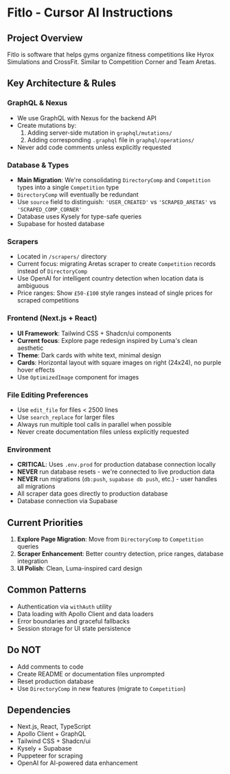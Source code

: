 # Fitlo - Cursor AI Instructions

## Project Overview

Fitlo is software that helps gyms organize fitness competitions like Hyrox Simulations and CrossFit. Similar to Competition Corner and Team Aretas.

## Key Architecture & Rules

### GraphQL & Nexus

- We use GraphQL with Nexus for the backend API
- Create mutations by:
  1. Adding server-side mutation in `graphql/mutations/`
  2. Adding corresponding `.graphql` file in `graphql/operations/`
- Never add code comments unless explicitly requested

### Database & Types

- **Main Migration**: We're consolidating `DirectoryComp` and `Competition` types into a single `Competition` type
- `DirectoryComp` will eventually be redundant
- Use `source` field to distinguish: `'USER_CREATED'` vs `'SCRAPED_ARETAS'` vs `'SCRAPED_COMP_CORNER'`
- Database uses Kysely for type-safe queries
- Supabase for hosted database

### Scrapers

- Located in `/scrapers/` directory
- Current focus: migrating Aretas scraper to create `Competition` records instead of `DirectoryComp`
- Use OpenAI for intelligent country detection when location data is ambiguous
- Price ranges: Show `£50-£100` style ranges instead of single prices for scraped competitions

### Frontend (Next.js + React)

- **UI Framework**: Tailwind CSS + Shadcn/ui components
- **Current focus**: Explore page redesign inspired by Luma's clean aesthetic
- **Theme**: Dark cards with white text, minimal design
- **Cards**: Horizontal layout with square images on right (24x24), no purple hover effects
- Use `OptimizedImage` component for images

### File Editing Preferences

- Use `edit_file` for files < 2500 lines
- Use `search_replace` for larger files
- Always run multiple tool calls in parallel when possible
- Never create documentation files unless explicitly requested

### Environment

- **CRITICAL**: Uses `.env.prod` for production database connection locally
- **NEVER** run database resets - we're connected to live production data
- **NEVER** run migrations (`db:push`, `supabase db push`, etc.) - user handles all migrations
- All scraper data goes directly to production database
- Database connection via Supabase

## Current Priorities

1. **Explore Page Migration**: Move from `DirectoryComp` to `Competition` queries
2. **Scraper Enhancement**: Better country detection, price ranges, database integration
3. **UI Polish**: Clean, Luma-inspired card design

## Common Patterns

- Authentication via `withAuth` utility
- Data loading with Apollo Client and data loaders
- Error boundaries and graceful fallbacks
- Session storage for UI state persistence

## Do NOT

- Add comments to code
- Create README or documentation files unprompted
- Reset production database
- Use `DirectoryComp` in new features (migrate to `Competition`)

## Dependencies

- Next.js, React, TypeScript
- Apollo Client + GraphQL
- Tailwind CSS + Shadcn/ui
- Kysely + Supabase
- Puppeteer for scraping
- OpenAI for AI-powered data enhancement
